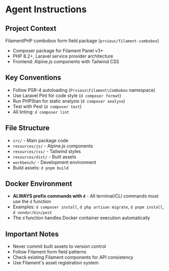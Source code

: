 # Agent Instructions

## Project Context

FilamentPHP combobox form field package (`prvious/filament-combobox`)

-   Composer package for Filament Panel v3+
-   PHP 8.2+, Laravel service provider architecture
-   Frontend: Alpine.js components with Tailwind CSS

## Key Conventions

-   Follow PSR-4 autoloading (`Prvious\Filament\Combobox` namespace)
-   Use Laravel Pint for code style (`d composer format`)
-   Run PHPStan for static analysis (`d composer analyse`)
-   Test with Pest (`d composer test`)
-   All linting: `d composer lint`

## File Structure

-   `src/` - Main package code
-   `resources/js/` - Alpine.js components
-   `resources/css/` - Tailwind styles
-   `resources/dist/` - Built assets
-   `workbench/` - Development environment
-   Build assets: `d pnpm build`

## Docker Environment

-   **ALWAYS prefix commands with `d`** - All terminal/CLI commands must use the `d` function
-   Examples: `d composer install`, `d php artisan migrate`, `d pnpm install`, `d vendor/bin/pest`
-   The `d` function handles Docker container execution automatically

## Important Notes

-   Never commit built assets to version control
-   Follow Filament form field patterns
-   Check existing Filament components for API consistency
-   Use Filament's asset registration system
